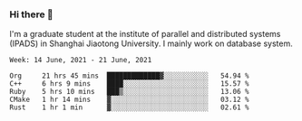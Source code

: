 ### Hi there 👋

I'm a graduate student at the institute of parallel and distributed systems (IPADS) in Shanghai Jiaotong University. I mainly work on database system.

<!--START_SECTION:waka-->
```text
Week: 14 June, 2021 - 21 June, 2021

Org     21 hrs 45 mins  █████████████▓░░░░░░░░░░░   54.94 % 
C++     6 hrs 9 mins    ████░░░░░░░░░░░░░░░░░░░░░   15.57 % 
Ruby    5 hrs 10 mins   ███▒░░░░░░░░░░░░░░░░░░░░░   13.06 % 
CMake   1 hr 14 mins    ▓░░░░░░░░░░░░░░░░░░░░░░░░   03.12 % 
Rust    1 hr 1 min      ▓░░░░░░░░░░░░░░░░░░░░░░░░   02.61 % 
```
<!--END_SECTION:waka-->

<!--
**yqmmm/yqmmm** is a ✨ _special_ ✨ repository because its `README.md` (this file) appears on your GitHub profile.

Here are some ideas to get you started:

- 🔭 I’m currently working on ...
- 🌱 I’m currently learning ...
- 👯 I’m looking to collaborate on ...
- 🤔 I’m looking for help with ...
- 💬 Ask me about ...
- 📫 How to reach me: ...
- 😄 Pronouns: ...
- ⚡ Fun fact: ...
-->

